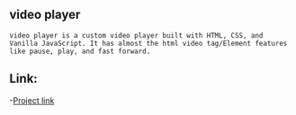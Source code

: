 ## video player
```
video player is a custom video player built with HTML, CSS, and Vanilla JavaScript. It has almost the html video tag/Element features like pause, play, and fast forward.
```
## Link:
-[Project link](https://customvideoplayer123.netlify.app/)
